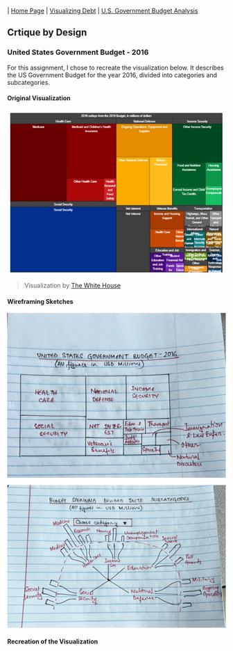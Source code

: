 | [Home Page](https://sajujya.github.io/tswd-portfolio-sajujya/) | [Visualizing Debt](visualizing-government-debt) | [U.S. Government Budget Analysis](critique_by_design)

## Crtique by Design

### United States Government Budget - 2016 

For this assignment, I chose to recreate the visualization below. It describes the US Government Budget for the year 2016, divided into categories and subcategories. 

#### Original Visualization
![US Budget Spending 2016](US_Budget_Spending.jpg)
> Visualization by <a href="https://obamawhitehouse.archives.gov/interactive-budget"> The White House </a> 


#### Wireframing Sketches

![Sketch 1](Wireframe_1.jpeg)

![Sketch 2](Wireframe_2.jpeg)

#### Recreation of the Visualization


<div class="flourish-embed flourish-hierarchy" data-src="visualisation/15051959"><script src="https://public.flourish.studio/resources/embed.js"></script></div> <div class="flourish-embed flourish-hierarchy" data-src="visualisation/15051181"><script src="https://public.flourish.studio/resources/embed.js"></script></div>
